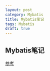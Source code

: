```yaml
---
layout: post
category: Mybatis
title: Mybatis笔记
tags: Mybatis
draft: true
---
```


## Mybatis笔记

[参考](https://heavy_code_industry.gitee.io/code_heavy_industry/pro003-Mybatis/)
